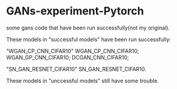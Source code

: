 # GANs-experiment-Pytorch
some gans code that have been run successfully(not my original).

These models in "successful models" have been run successfully:

"WGAN_CP_CNN_CIFAR10"
WGAN_CP_CNN_CIFAR10;
WGAN_GP_CNN_CIFAR10;
DCGAN_CNN_CIFAR10;

"SN_GAN_RESNET_CIFAR10"
SN_GAN_RESNET_CIFAR10.

These models in "unccessful models" still have some trouble.
